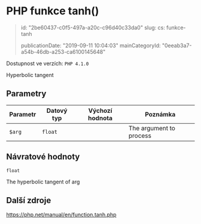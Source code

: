 PHP funkce tanh()
=================

> id: "2be60437-c0f5-497a-a20c-c96d40c33da0"
> slug:
> 	cs: funkce-tanh
> 
> publicationDate: "2019-09-11 10:04:03"
> mainCategoryId: "0eeab3a7-a54b-46db-a253-ca6100145648"

Dostupnost ve verzích: `PHP 4.1.0`

Hyperbolic tangent


Parametry
--------------

| Parametr | Datový typ | Výchozí hodnota | Poznámka |
|-----|-----|-----|-----|
| `$arg` | `float` |  | The argument to process |


Návratové hodnoty
----------------

`float`

The hyperbolic tangent of arg

Další zdroje
------------

https://php.net/manual/en/function.tanh.php
